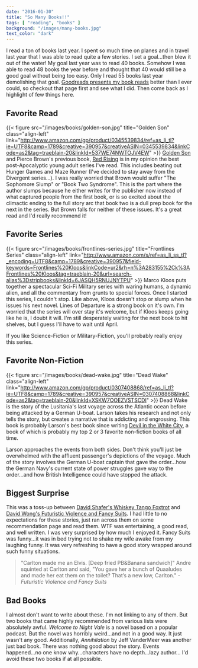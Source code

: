 ```yaml
---
date: "2016-01-30"
title: "So Many Books!!"
tags: [ "reading", "books" ]
background: "/images/many-books.jpg"
text_color: "dark"
---
```


I read a ton of books last year.  I spent so much time on planes and in travel last year that I was able to read quite a few stories.  I set a goal...then blew it out of the water!  My goal last year was to read 40 books.  Somehow I was able to read 48 books the year before and thought that 40 would still be a good goal without being too easy.  Only I read 55 books last year demolishing that goal.  [Goodreads presents my book reads][goodreads] better than I ever could, so checkout that page first and see what I did.  Then come back as I highlight of few things here.

## Favorite Read

{{< figure src="/images/books/golden-son.jpg" title="Golden Son" class="align-left" link="http://www.amazon.com/gp/product/0345539834/ref=as_li_tl?ie=UTF8&camp=1789&creative=390957&creativeASIN=0345539834&linkCode=as2&tag=traeblain-20&linkId=537WE74NWTOJV4EW" >}}
[Golden Son][goldenson] and Pierce Brown's previous book, [Red Rising][redrising] is in my opinion the best post-Apocalyptic young adult series I've read.  This includes beating out Hunger Games and Maze Runner (I've decided to stay away from the Divergent series...).  I was really worried that Brown would suffer "The Sophomore Slump" or "Book Two Syndrome".  This is the part where the author slumps because he either writes for the publisher now instead of what captured people from the first book, or is so excited about the climactic ending to the full story arc that book two is a dull prep book for the next in the series.  But Brown falls for neither of these issues.  It's a great read and I'd really recommend it!

## Favorite Series

{{< figure src="/images/books/frontlines-series.jpg" title="Frontlines Series" class="align-left" link="http://www.amazon.com/s/ref=as_li_ss_tl?_encoding=UTF8&camp=1789&creative=390957&field-keywords=Frontlines%20Kloos&linkCode=ur2&rh=n%3A283155%2Ck%3AFrontlines%20Kloos&tag=traeblain-20&url=search-alias%3Dstripbooks&linkId=6JASQH5RNUJNYTPU" >}}
Marco Kloos puts together a spectacular Sci-Fi Military series with waring humans, a dynamic alien, and all the commentary from grunts to special forces.  Once I started this series, I couldn't stop.  Like above, Kloos doesn't stop or slump when he issues his next novel.  Lines of Departure is a strong book on it's own.  I'm worried that the series will over stay it's welcome, but if Kloos keeps going like he is, I doubt it will. I'm still desperately waiting for the next book to hit shelves, but I guess I'll have to wait until April.

If you like Science-Fiction or Military-Fiction, you'll probably really enjoy this series.

## Favorite Non-Fiction

{{< figure src="/images/books/dead-wake.jpg" title="Dead Wake" class="align-left" link="http://www.amazon.com/gp/product/0307408868/ref=as_li_tl?ie=UTF8&camp=1789&creative=390957&creativeASIN=0307408868&linkCode=as2&tag=traeblain-20&linkId=XSKW7OOEZVSTSCDI" >}}
Dead Wake is the story of the Lusitania's last voyage across the Atlantic ocean before being attacked by a German U-boat.  Larson takes his research and not only tells the story, but creates a narrative that is addicting and engrossing.  This book is probably Larson's best book since writing [Devil in the White City][devil], a book of which is probably my top 2 or 3 favorite non-fiction books of all time.

Larson approaches the events from both sides.  Don't think you'll just be overwhelmed with the affluent passenger's depictions of the voyage.  Much of the story involves the German U-boat captain that gave the order...how the German Navy's current state of power struggles gave way to the order...and how British Intelligence could have stopped the attack.

## Biggest Surprise

This was a toss-up between [David Shafer's Whiskey Tango Foxtrot][wtf] and [David Wong's Futuristic Violence and Fancy Suits][fancysuits].  I had little to no expectations for these stories, just ran across them on some recommendation page and read them.  WTF was entertaining, a good read, and well written.  I was very surprised by how much I enjoyed it.  Fancy Suits was funny...it was in bed trying not to shake my wife awake from my laughing funny.  It was very refreshing to have a good story wrapped around such funny situations.

> "Carlton made me an Elvis. [Deep fried PB&Banana sandwich]" Andre squinted at Carlton and said, "You gave her a bunch of Quaaludes and made her eat them on the toilet? That’s a new low, Carlton."
> <cite>- Futuristic Violence and Fancy Suits</cite>

## Bad Books

I almost don't want to write about these.  I'm not linking to any of them.  But two books that came highly recommended from various lists were absolutely awful.  _Welcome to Night Vale_ is a novel based on a popular podcast.  But the novel was horribly weird...and not in a good way.  It just wasn't any good.  Additionally, _Annihilation_ by Jeff VanderMeer was another just bad book.  There was nothing good about the story.  Events happened...no one know why...characters have no depth...lazy author...  I'd avoid these two books if at all possible.

[goodreads]: https://www.goodreads.com/user/year_in_books/2015/1671848
[goldenson]: http://www.amazon.com/gp/product/0345539834/ref=as_li_tl?ie=UTF8&camp=1789&creative=390957&creativeASIN=0345539834&linkCode=as2&tag=traeblain-20&linkId=537WE74NWTOJV4EW
[redrising]: http://www.amazon.com/gp/product/034553980X/ref=as_li_tl?ie=UTF8&camp=1789&creative=390957&creativeASIN=034553980X&linkCode=as2&tag=traeblain-20&linkId=LTRNENN6AIM3ZF4H
[devil]: http://www.amazon.com/gp/product/0375725601/ref=as_li_tl?ie=UTF8&camp=1789&creative=390957&creativeASIN=0375725601&linkCode=as2&tag=traeblain-20&linkId=KMM6H44SEWF2XBIK
[wtf]: http://www.amazon.com/gp/product/0316252654/ref=as_li_tl?ie=UTF8&camp=1789&creative=390957&creativeASIN=0316252654&linkCode=as2&tag=traeblain-20&linkId=FCVZFTBTTJXNFGZZ
[fancysuits]: http://www.amazon.com/gp/product/1250040191/ref=as_li_tl?ie=UTF8&camp=1789&creative=390957&creativeASIN=1250040191&linkCode=as2&tag=traeblain-20&linkId=Z6DRILDZFBSSKAKV
